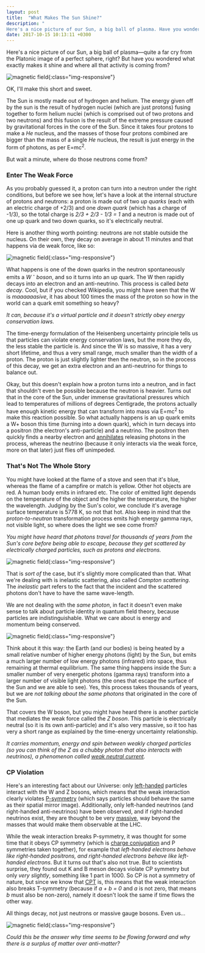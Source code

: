 ```yaml
---
layout: post
title:  "What Makes The Sun Shine?"
description: "
Here's a nice picture of our Sun, a big ball of plasma. Have you wondered what makes it shine? OK, I'll make this short and sweet. The energy given off by the sun is the result of hydrogen nuclei (which are just protons) fusing together to form helium (which is comprised out of two protons and two neutrons). The fusion is the result of the extreme pressure in the core of the Sun."
date: 2017-10-15 10:13:11 +0300
---
```

Here's a nice picture of our Sun, a big ball of plasma—quite a far cry from the Platonic image of a perfect sphere, right? But have you wondered what exactly makes it shine and where all that activity is coming from?

![magnetic field](/images/sun.jpg){:class="img-responsive"}

OK, I'll make this short and sweet.

The Sun is mostly made out of hydrogen and helium. The energy given off by the sun is the result of hydrogen nuclei (which are just protons) fusing together to form helium nuclei (which is comprised out of two protons and two neutrons) and this fusion is the result of the extreme pressure caused by gravitational forces in the core of the Sun. Since it takes four protons to make a *He* nucleus, and the masses of those four protons combined are bigger than the mass of a single *He* nucleus, the result is just energy in the form of photons, as per E=mc<sup>2</sup>.

But wait a minute, where do those neutrons come from?

### Enter The Weak Force
As you probably guessed it, a proton can turn into a neutron under the right conditions, but before we see how, let's have a look at the internal structure of protons and neutrons: a proton is made out of two *up quarks* (each with an electric charge of +2/3) and one *down quark* (which has a charge of -1/3), so the total charge is *2/3 + 2/3 - 1/3 = 1* and a neutron is made out of one up quark and two down quarks, so it's electrically neutral.

Here is another thing worth pointing: neutrons are not stable outside the nucleus. On their own, they decay on average in about 11 minutes and that happens via de weak force, like so:

![magnetic field](/images/decay.png){:class="img-responsive"}

What happens is one of the down quarks in the neutron spontaneously emits a <i>W <sup>-</sup> boson</i>, and so it turns into an up quark. The W then rapidly decays into an electron and an anti-neutrino. This process is called *beta decay*. Cool, but if you checked Wikipedia, you might have seen that the W is *maaaaaasive*, it has about 100 times the mass of the proton so how in the world can a quark emit something so heavy?

*It can, because it's a virtual particle and it doesn't strictly obey energy conservation laws.*

The time-energy formulation of the Heisenberg uncertainty principle tells us that particles can violate energy conservation laws, but the more they do, the less stable the particle is. And since the W is so massive, it has a very short lifetime, and thus a very small range, much smaller than the width of a proton. The proton is just slightly lighter then the neutron, so in the process of this decay, we get an extra electron and an anti-neutrino for things to balance out.

Okay, but this doesn't explain how a proton turns into a neutron, and in fact that shouldn't even be possible because the neutron is heavier. Turns out that in the core of the Sun, under immense gravitational pressures which lead to temperatures of millions of degrees Centigrade, the protons actually have enough kinetic energy that can transform into mass via E=mc<sup>2</sup> to make this reaction possible. So what actually happens is an up quark emits a W+ boson this time (turning into a down quark), which in turn decays into a positron (the electron's anti-particle) and a neutrino. The positron then quickly finds a nearby electron and [annihilates](https://en.wikipedia.org/wiki/Annihilation) releasing photons in the process, whereas the neutrino (because it only interacts via the weak force, more on that later) just flies off unimpeded.

### That's Not The Whole Story
You might have looked at the flame of a stove and seen that it's blue, whereas the flame of a campfire or match is yellow. Other hot objects are red. A human body emits in infrared etc. The color of emitted light depends on the temperature of the object and the higher the temperature, the higher the wavelength. Judging by the Sun's color, we conclude it's average surface temperature is 5778 K, so not that hot. Also keep in mind that the *proton-to-neutron* transformation process emits high energy gamma rays, not visible light, so where does the light we see come from?

*You might have heard that photons travel for thousands of years from the Sun's core before being able to escape, because they get scattered by electrically charged particles, such as protons and electrons.*

![magnetic field](/images/sun-path.png){:class="img-responsive"}

That is *sort of* the case, but it's slightly more complicated than that. What we're dealing with is inelastic scattering, also called *Compton scattering*. The *inelastic* part refers to the fact that the incident and the scattered photons don't have to have the same wave-length.

We are not dealing with the *same photon*, in fact it doesn't even make sense to talk about particle identity in quantum field theory, because particles are indistinguishable. What we care about is energy and momentum being conserved.

![magnetic field](/images/scattering.png){:class="img-responsive"}

Think about it this way: the Earth (and our bodies) is being heated by a small relative number of higher energy photons (light) by the Sun, but emits a much larger number of low energy photons (infrared) into space, thus remaining at thermal equilibrium. The same thing happens inside the Sun: a smaller number of very energetic photons (gamma rays) transform into a larger number of visible light photons (the ones that escape the surface of the Sun and we are able to see). Yes, this process takes thousands of years, but we are *not talking about the same photons* that originated in the core of the Sun.

That covers the W boson, but you might have heard there is another particle that mediates the weak force called the *Z boson*. This particle is electrically neutral (so it is its own anti-particle) and it's also very massive, so it too has very a short range as explained by the time-energy uncertainty relationship.

*It carries momentum, energy and spin between weakly charged particles (so you can think of the Z as a chubby photon that also interacts with neutrinos), a phenomenon called [weak neutral current](https://www.symmetrymagazine.org/article/august-2009/weak-neutral-current).*

### CP Violation
Here's an interesting fact about our Universe: only [left-handed](http://florintoader.net/quantum-spin) particles interact with the W and Z bosons, which means that the weak interaction clearly violates [P-symmetry](https://en.wikipedia.org/wiki/P-symmetry) (which says particles should behave the same as their spatial mirror image). Additionally, only left-handed neutrinos (and right-handed anti-neutrinos) have been observed, and if right-handed neutrinos exist, they are thought to be very [massive](https://www.symmetrymagazine.org/article/neutrinos-on-a-seesaw), way beyond the masses that would make them observable at the LHC.

While the weak interaction breaks P-symmetry, it was thought for some time that it obeys CP symmetry (which is [charge conjugation](https://en.wikipedia.org/wiki/C-symmetry) and P symmetries taken together), for example that *left-handed electrons behave like right-handed positrons, and right-handed electrons behave like left-handed electrons*. But it turns out that's also not true. But to scientists surprise, they found out K and B meson decays violate CP symmetry but only *very slightly*, something like 1 part in 1000. So CP is not a symmetry of nature, but since we know that [CPT](https://en.wikipedia.org/wiki/CPT_symmetry) is, this means that the weak interaction also breaks T-symmetry (because if *a + b = 0* and *a* is not zero, that means *b* must also be non-zero), namely it doesn't look the same if time flows the other way.

All things decay, not just neutrons or massive gauge bosons. Even us...

![magnetic field](/images/aging2.jpg){:class="img-responsive"}

*Could this be the answer why time seems to be flowing forward and why there is a surplus of matter over anti-matter?*
